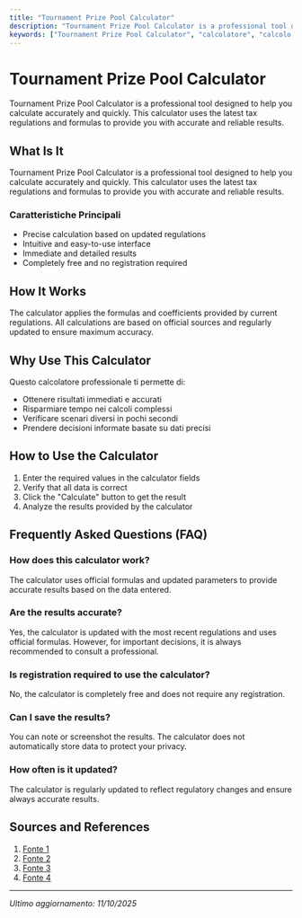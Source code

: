 ```yaml
---
title: "Tournament Prize Pool Calculator"
description: "Tournament Prize Pool Calculator is a professional tool designed to help you calculate accurately and quickly. This calculator uses the latest tax regulations and formulas to provide you with accurate and reliable results."
keywords: ["Tournament Prize Pool Calculator", "calcolatore", "calcolo online"]
---
```


# Tournament Prize Pool Calculator

Tournament Prize Pool Calculator is a professional tool designed to help you calculate accurately and quickly. This calculator uses the latest tax regulations and formulas to provide you with accurate and reliable results.

## What Is It

Tournament Prize Pool Calculator is a professional tool designed to help you calculate accurately and quickly. This calculator uses the latest tax regulations and formulas to provide you with accurate and reliable results.

### Caratteristiche Principali

- Precise calculation based on updated regulations
- Intuitive and easy-to-use interface
- Immediate and detailed results
- Completely free and no registration required

## How It Works

The calculator applies the formulas and coefficients provided by current regulations. All calculations are based on official sources and regularly updated to ensure maximum accuracy.

## Why Use This Calculator

Questo calcolatore professionale ti permette di:

- Ottenere risultati immediati e accurati
- Risparmiare tempo nei calcoli complessi
- Verificare scenari diversi in pochi secondi
- Prendere decisioni informate basate su dati precisi

## How to Use the Calculator

1. Enter the required values in the calculator fields
2. Verify that all data is correct
3. Click the "Calculate" button to get the result
4. Analyze the results provided by the calculator

## Frequently Asked Questions (FAQ)

### How does this calculator work?

The calculator uses official formulas and updated parameters to provide accurate results based on the data entered.

### Are the results accurate?

Yes, the calculator is updated with the most recent regulations and uses official formulas. However, for important decisions, it is always recommended to consult a professional.

### Is registration required to use the calculator?

No, the calculator is completely free and does not require any registration.

### Can I save the results?

You can note or screenshot the results. The calculator does not automatically store data to protect your privacy.

### How often is it updated?

The calculator is regularly updated to reflect regulatory changes and ensure always accurate results.

## Sources and References

1. [Fonte 1](https://saucydg.com/pages/payout-calculator)
2. [Fonte 2](https://neny.pga.com/wp-content/uploads/sites/18/2019/01/Prize-Distribution-Chart.pdf)
3. [Fonte 3](https://www.brisbanepokerunited.org/payout-figures)
4. [Fonte 4](https://thelodgepokerclub.com/payouts/)

---

*Ultimo aggiornamento: 11/10/2025*
